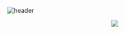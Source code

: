 ![header](https://capsule-render.vercel.app/api?type=waving&color=gradient&height=300&section=header&text=Kimminchae&fontSize=70)
  <p align="center">
 <a href="https://github.com/alsco39/github-readme-stats">
    <img src="https://github-readme-stats.vercel.app/api?username=alsco39&bg_color=30,e96443,904e95&title_color=fff&text_color=fff"/></a></p>
<div align="center">

<!--
**min56/min56** is a ✨ _special_ ✨ repository because its `README.md` (this file) appears on your GitHub profile.

Here are some ideas to get you started:

- 🔭 I’m currently working on ...
- 🌱 I’m currently learning ...
- 👯 I’m looking to collaborate on ...
- 🤔 I’m looking for help with ...
- 💬 Ask me about ...
- 📫 How to reach me: ...
- 😄 Pronouns: ...
- ⚡ Fun fact: ...
-->
